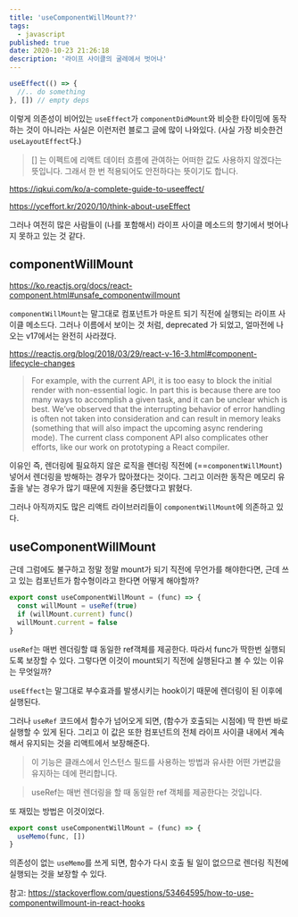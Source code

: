```yaml
---
title: 'useComponentWillMount??'
tags:
  - javascript
published: true
date: 2020-10-23 21:26:18
description: '라이프 사이클의 굴레에서 벗어나'
---
```


```javascript
useEffect(() => {
  //.. do something
}, []) // empty deps
```

이렇게 의존성이 비어있는 `useEffect`가 `componentDidMount`와 비슷한 타이밍에 동작하는 것이 아니라는 사실은 이런저런 블로그 글에 많이 나와있다. (사실 가장 비슷한건 `useLayoutEffect`다.)

> [] 는 이펙트에 리액트 데이터 흐름에 관여하는 어떠한 값도 사용하지 않겠다는 뜻입니다. 그래서 한 번 적용되어도 안전하다는 뜻이기도 합니다.

https://iqkui.com/ko/a-complete-guide-to-useeffect/

https://yceffort.kr/2020/10/think-about-useEffect

그러나 여전히 많은 사람들이 (나를 포함해서) 라이프 사이클 메소드의 향기에서 벗어나지 못하고 있는 것 같다.

## componentWillMount

https://ko.reactjs.org/docs/react-component.html#unsafe_componentwillmount

`componentWillMount`는 말그대로 컴포넌트가 마운트 되기 직전에 실행되는 라이프 사이클 메소드다. 그러나 이름에서 보이는 것 처럼, deprecated 가 되었고, 얼마전에 나오는 v17에서는 완전히 사라졌다.

https://reactjs.org/blog/2018/03/29/react-v-16-3.html#component-lifecycle-changes

> For example, with the current API, it is too easy to block the initial render with non-essential logic. In part this is because there are too many ways to accomplish a given task, and it can be unclear which is best. We’ve observed that the interrupting behavior of error handling is often not taken into consideration and can result in memory leaks (something that will also impact the upcoming async rendering mode). The current class component API also complicates other efforts, like our work on prototyping a React compiler.

이유인 즉, 렌더링에 필요하지 않은 로직을 렌더링 직전에 (==`componentWillMount`) 넣어서 렌더링을 방해하는 경우가 많아졌다는 것이다. 그리고 이러한 동작은 메모리 유출을 낳는 경우가 많기 때문에 지원을 중단했다고 밝혔다.

그러나 아직까지도 많은 리액트 라이브러리들이 `componentWillMount`에 의존하고 있다.

## useComponentWillMount

근데 그럼에도 불구하고 정말 정말 mount가 되기 직전에 무언가를 해야한다면, 근데 쓰고 있는 컴포넌트가 함수형이라고 한다면 어떻게 해야할까?

```javascript
export const useComponentWillMount = (func) => {
  const willMount = useRef(true)
  if (willMount.current) func()
  willMount.current = false
}
```

`useRef`는 매번 렌더링할 떄 동일한 ref객체를 제공한다. 따라서 func가 딱한번 실행되도록 보장할 수 있다. 그렇다면 이것이 mount되기 직전에 실행된다고 볼 수 있는 이유는 무엇일까?

`useEffect`는 말그대로 부수효과를 발생시키는 hook이기 때문에 렌더링이 된 이후에 실행된다.

그러나 `useRef` 코드에서 함수가 넘어오게 되면, (함수가 호출되는 시점에) 딱 한번 바로 실행할 수 있게 된다. 그리고 이 값은 또한 컴포넌트의 전체 라이프 사이클 내에서 계속해서 유지되는 것을 리액트에서 보장해준다.

> 이 기능은 클래스에서 인스턴스 필드를 사용하는 방법과 유사한 어떤 가변값을 유지하는 데에 편리합니다.

> useRef는 매번 렌더링을 할 때 동일한 ref 객체를 제공한다는 것입니다.

또 재밌는 방법은 이것이었다.

```javascript
export const useComponentWillMount = (func) => {
  useMemo(func, [])
}
```

의존성이 없는 `useMemo`를 쓰게 되면, 함수가 다시 호출 될 일이 없으므로 렌더링 직전에 실행되는 것을 보장할 수 있다.

참고: https://stackoverflow.com/questions/53464595/how-to-use-componentwillmount-in-react-hooks

